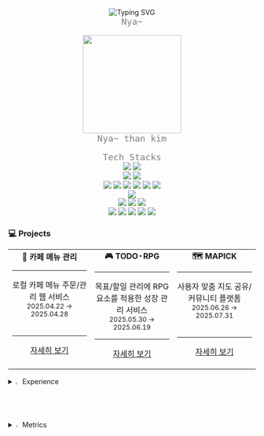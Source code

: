 <div align="center">
  <img src="https://readme-typing-svg.demolab.com?font=Bitcount+Grid+Double&size=30&pause=1000&color=F7526F&background=FFF5E600&center=true&multiline=true&random=true&width=442&height=64&lines=Welcome+nathan`s+World" alt="Typing SVG" />
</div>


<div align="center">
  <code style="color: gray; font-size: 18px;">Nya~</code>
</div><br>

<div align="center">
  <img src="https://github.com/user-attachments/assets/d6976600-796b-4c6c-bcd0-2a2761313bf1" width="200"/>
</div>

<div align="center">
  <code style="color: gray; font-size: 18px;">Nya~ than kim</code>
</div><br>

<div align="center">
  <code style="color: gray; font-size: 18px;">Tech Stacks</code>
</div>

<div align="center">
  <img src="https://img.shields.io/badge/Java-007396?style=plastic&logo=OpenJDK&logoColor=white"/> 
  <img src="https://img.shields.io/badge/JavaScript-F7DF1E?style=plastic&logo=JavaScript&logoColor=black"/>
  <br>
  <img src="https://img.shields.io/badge/Spring-6DB33F?style=plastic&logo=Spring&logoColor=white"/> 
  <img src="https://img.shields.io/badge/Spring_Boot-6DB33F?style=plastic&logo=Spring&logoColor=white"/> 
  <br>
  <img src="https://img.shields.io/badge/MyBatis-005B9F?style=plastic"/> 
  <img src="https://img.shields.io/badge/JPA--Hibernate-59666C?style=plastic&logo=Hibernate&logoColor=white"/> 
  <img src="https://img.shields.io/badge/Lombok-FF6F00?style=plastic&logo=Lombok&logoColor=white"/> 
  <img src="https://img.shields.io/badge/Logback-DC382D?style=plastic"/> 
  <img src="https://img.shields.io/badge/SLF4J-FF9900?style=plastic"/> 
  <img src="https://img.shields.io/badge/Swagger-85EA2D?style=plastic&logo=Swagger&logoColor=white"/>
  <br>
  <img src="https://img.shields.io/badge/MySQL-4479A1?style=plastic&logo=MySQL&logoColor=white"/> 
  <br>
  <img src="https://img.shields.io/badge/Docker-2496ED?style=plastic&logo=Docker&logoColor=white"/> 
  <img src="https://img.shields.io/badge/GCP-4285F4?style=plastic&logo=googlecloud&logoColor=white"/> 
  <img src="https://img.shields.io/badge/GitHub_Actions-2088FF?style=plastic&logo=githubactions&logoColor=white"/> 
  <br>
  <img src="https://img.shields.io/badge/IntelliJ_IDEA-000000?style=plastic&logo=intellijidea&logoColor=white"/> 
  <img src="https://img.shields.io/badge/Eclipse-2C2255?style=plastic&logo=eclipseide&logoColor=white"/> 
  <img src="https://img.shields.io/badge/Postman-FF6C37?style=plastic&logo=Postman&logoColor=white"/> 
  <img src="https://img.shields.io/badge/DBeaver-372923?style=plastic"/> 
  <img src="https://img.shields.io/badge/Git-FF5722?style=plastic&logo=git&logoColor=white"/> 
  <br>
</div>


<h3>💻 Projects</h3>

<table>
  <tr>
    <td align="center" width="300" valign="top">
      <b>🍵 카페 메뉴 관리</b>
      <hr>
      로컬 카페 메뉴 주문/관리 웹 서비스<br>
      <sub>2025.04.22 → 2025.04.28</sub>
      <br><br>
      <hr>
      <p>
        <!-- cafe-menu -->
        <a href="https://github.com/nathan960307/nathan960307/tree/main/project-readme/cafe-menu">자세히 보기</a>
      </p>
    </td>
    <td align="center" width="300" valign="top">
      <b>🎮 TODO-RPG</b>
      <hr>
      목표/할일 관리에 RPG 요소를 적용한 성장 관리 서비스<br>
      <sub>2025.05.30 → 2025.06.19</sub>
      <br>
      <hr>
      <p>
        <a href="https://github.com/nathan960307/nathan960307/tree/main/project-readme/todo-rpg">자세히 보기</a>
      </p>
    </td>
    <td align="center" width="300" valign="top">
      <b>🗺 MAPICK</b>
      <hr>
      사용자 맞춤 지도 공유/커뮤니티 플랫폼<br>
      <sub>2025.06.26 → 2025.07.31</sub>
      <br><br>
      <hr>
      <p>
        <a href="https://github.com/nathan960307/nathan960307/tree/main/project-readme/mapick">자세히 보기</a>
      </p>
    </td>
  </tr>
</table>


<details>
<summary>
  <img src="https://raw.githubusercontent.com/Tarikul-Islam-Anik/Animated-Fluent-Emojis/master/Emojis/Hand%20gestures/Eyes.png" alt="Eyes" width="2%" /> Experience
</summary><br>
  - Programmers Devcourse 5th – Backend Track (2025.02 ~ 2025.08)  <br>
  - IBM Korea – System Engineer (2020.12 ~ 2024.08)  
</details>

<details>
<summary>
  <img src="https://raw.githubusercontent.com/Tarikul-Islam-Anik/Animated-Fluent-Emojis/master/Emojis/Hand%20gestures/Eyes.png" alt="Eyes" width="2%" /> Metrics
</summary><br>
  <div align="center">
<img src="https://github-readme-stats.vercel.app/api?username=nathan960307&show_icons=true&theme=tokyonight" alt="GitHub Stats" />
<br>
<img src="https://github-readme-stats.vercel.app/api/top-langs/?username=nathan960307&layout=compact&theme=tokyonight" alt="Top Languages" />
<br>
<img src="https://github-readme-streak-stats.herokuapp.com/?user=nathan960307&theme=tokyonight" alt="GitHub Streak" />
  </div>
</details>
